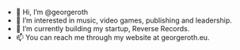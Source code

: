 - 👋 Hi, I’m @georgeroth
- 👀 I’m interested in music, video games, publishing and leadership.
- 🌱 I’m currently building my startup, Reverse Records.
- 📫 You can reach me through my website at georgeroth.eu.
